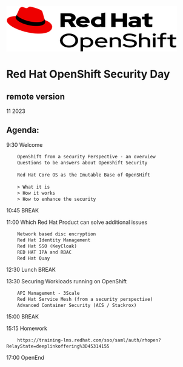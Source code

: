 <img src="https://github.com/RHEPDS/OCP-Security-Day/blob/main/logo.png" width="450" height="120">


# Red Hat OpenShift Security Day
## remote version

11 2023

## Agenda:

9:30		Welcome

		OpenShift from a security Perspective - an overview
		Questions to be answers about OpenShift Security
		
		Red Hat Core OS as the Imutable Base of OpenSHift
		
		> What it is
		> How it works
		> How to enhance the security

10:45		BREAK		

11:00		Which Red Hat Product can solve additional issues

		Network based disc encryption
		Red Hat Identity Management
		Red Hat SSO (KeyCloak)
		RED HAT IPA and RBAC
		Red Hat Quay

12:30		Lunch BREAK

13:30		Securing Workloads running on OpenShift

		API Management - 3Scale
		Red Hat Service Mesh (from a security perspective)
		Advanced Container Security (ACS / Stackrox)

15:00		BREAK

15:15		Homework

		https://training-lms.redhat.com/sso/saml/auth/rhopen?RelayState=deeplinkoffering%3D45314155

17:00		OpenEnd		

